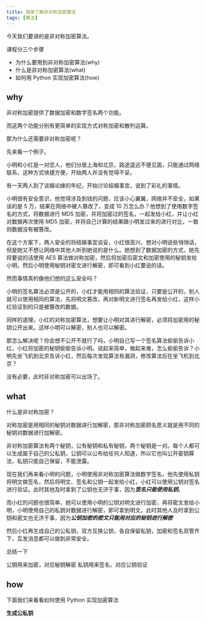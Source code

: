```yaml
---
title: 简单了解非对称加密算法
tags: [算法]
---
```


今天我们要讲的是非对称加密算法。

<!-- more --><!-- toc -->

课程分三个步骤
- 为什么要用到非对称加密算法(why)
- 什么是非对称加密算法(what)
- 如何用 Python 实现加密算法(how)

## why

非对称加密提供了数据加密和数字签名两个功能。

而这两个功能分别有更简单的实现方式对称加密和散列运算。

那为什么还需要非对称加密呢？

先来看一个例子。

小明和小红是一对恋人，他们分居上海和北京，路途遥远不便见面，只能通过网络联系，这种方式快捷方便，开始两人并没有觉得不妥。

有一天两人到了谈婚论嫁的年纪，开始讨论结婚事宜，说到了彩礼的事情。

小明很有安全意识，他觉得涉及到钱的问题，应该小心翼翼，网络并不安全，如果谈的是 5 万，结果在网络中被人篡改了，变成 10 万怎么办？他想到了使用数字签名的方式，将数据进行 MD5 加密，并将加密过的签名，一起发给小红，并让小红对数据再次使用 MD5 加密，并将自己计算的结果跟小明发过来的进行对比，一致则数据没有被篡改。

在这个方案下，两人安全的将结婚事宜谈妥，小红很高兴，想对小明说些悄悄话，但是她又不想让网络中其他人听到她说的是什么。她想到了数据加密的方式，她先将要说的话使用 AES 算法做对称加密，然后将加密后密文和加密使用的秘钥发给小明，然后小明使用秘钥对密文进行解密，即可看到小红要说的话。

然而事情真的像他们想的这么安全吗？

小明的签名算法必须是公开的，小红才能用相同的算法验证，只要是公开的，别人就可以使用相同的算法，先将明文篡改，再对新明文进行签名再发给小红，这样小红验证到的只是被篡改的数据。

同样的道理，小红的对称加密算法，想要让小明对其进行解密，必须将加密用的秘钥公开出来。这样小明可以解密，别人也可以解密。

那怎么解决呢？你会想不公开不就行了吗，小明自己写一个签名算法偷偷告诉小红，小红将加密的秘钥偷偷告诉小明。说起来简单，做起来难，怎么偷偷告诉？小明先坐飞机到北京告诉小红，然后每次发现算法有漏洞，修改算法后在坐飞机到北京？

没有必要，此时非对称加密可以出场了。

## what

什么是非对称加密？

对称加密是用相同的秘钥对数据进行加解密，那非对称加密顾名思义就是用不同的秘钥对数据进行加解密。

非对称加密算法有两个秘钥，公有秘钥和私有秘钥，两个秘钥是一对。每个人都可以生成属于自己的公私钥，公钥可以公布给任何人知道，所以它也叫公开密钥算法，私钥只能自己保留，不能泄露。

现在我们再来看小明的问题，小明使用非对称加密算法做数字签名，他先使用私钥将明文做签名，然后将明文、签名和公钥一起发给小红，小红可以使用公钥对签名进行验证。此时其他及时拿到了公钥也无济于事，因为***签名只能使用私钥***。

而小红的问题也很简单，她可以使用小明的公钥对明文进行加密，再将密文发给小明，小明使用自己的私钥对数据进行解密，即可拿到明文。此时其他人及时拿到公钥和密文也无济于事，因为***公钥加密的密文只能用对应的秘钥进行解密***

然后小红再生成自己的公私钥，双方互换公钥，各自保留私钥，加密和签名双管齐下，互发消息都可以做到非常安全。


总结一下

公钥用来加密，对应秘钥解密
私钥用来签名，对应公钥验证

## how

下面我们来看看如何使用 Python 实现加密算法

**生成公私钥**
